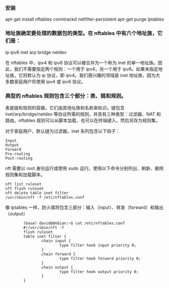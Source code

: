 ### 安装
apt-get install nftables conntrackd netfilter-persistent
apt-get purge iptables

### 地址族确定要处理的数据包的类型。在 nftables 中有六个地址族，它们是：
ip
ipv6
inet
arp
bridge
netdev

在 nftables 中，ipv4 和 ipv6 协议可以被合并为一个称为 inet 的单一地址族。因此，我们不需要指定两个规则：一个用于 ipv4，另一个用于 ipv6。如果未指定地址族，它将默认为 ip 协议，即 ipv4。我们感兴趣的领域是 inet 地址族，因为大多数家庭用户将使用 ipv4 或 ipv6 协议。

### 典型的 nftables 规则包含三个部分：表、链和规则。

表是链和规则的容器。它们由其地址族和名称来标识。链包含 inet/arp/bridge/netdev 等协议所需的规则，并具有三种类型：过滤器、NAT 和路由。nftables 规则可以从脚本加载，也可以在终端键入，然后另存为规则集。

对于家庭用户，默认链为过滤器。inet 系列包含以下钩子：
```
Input
Output
Forward
Pre-routing
Post-routing
```
nft 需要以 root 身份运行或使用 sudo 运行。使用以下命令分别列出、刷新、删除规则集和加载脚本。
```
nft list ruleset
nft flush ruleset
nft delete table inet filter
/usr/sbin/nft -f /etc/nftables.conf
```
像 iptables 一样，防火墙将包含三部分：输入（input）、转发（forward）和输出（output）

```
        (base) david@debian:~$ cat /etc/nftables.conf 
        #!/usr/sbin/nft -f
        flush ruleset
        table inet filter {
                chain input {
                        type filter hook input priority 0;
                }
                chain forward {
                        type filter hook forward priority 0;
                }
                chain output {
                        type filter hook output priority 0;
                }
        }
```
